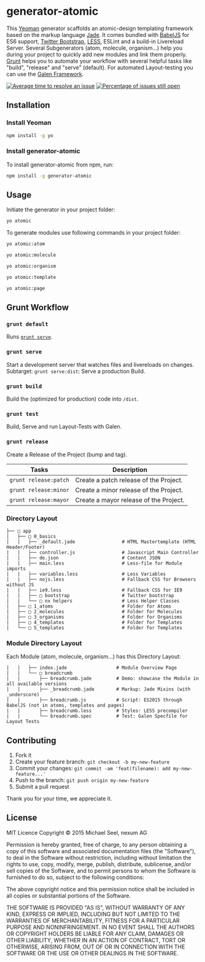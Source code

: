 # generator-atomic

This [Yeoman](http://yeoman.io) generator scaffolds an atomic-design templating framework based on the markup language [Jade](http://http://jade-lang.com/).
It comes bundled with [BabelJS](http://babeljs.io/) for ES6 support, [Twitter Bootstrap](http://getbootstrap.com/), [LESS](http://lesscss.org/), ESLint and a build-in Livereload Server. 
Several Subgenerators (atom, molecule, organism...) help you during your project to quickly add new modules and link them properly.
[Grunt](http://gruntjs.com/) helps you to automate your workflow with several helpful tasks like "build", "release" and "serve" (default). For automated Layout-testing you can use the [Galen Framework](http://galenframework.com/).

[![Average time to resolve an issue](http://isitmaintained.com/badge/resolution/nexumAg/generator-atomic.svg)](http://isitmaintained.com/project/nexumAG/generator-atomic "Average time to resolve an issue")
[![Percentage of issues still open](http://isitmaintained.com/badge/open/nexumAg/generator-atomic.svg)](http://isitmaintained.com/project/nexumAG/generator-atomic "Percentage of issues still open")

## Installation

### Install Yeoman

```bash
npm install -g yo
```

### Install generator-atomic

To install generator-atomic from npm, run:

```bash
npm install -g generator-atomic
```

## Usage

Initiate the generator in your project folder:

```bash
yo atomic
```

To generate modules use following commands in your project folder:

```bash
yo atomic:atom
```

```bash
yo atomic:molecule
```

```bash
yo atomic:organism
```

```bash
yo atomic:template
```

```bash
yo atomic:page
```

## Grunt Workflow

### `grunt default`
Runs [`grunt serve`](#grunt-serve).

### `grunt serve`
Start a development server that watches files and livereloads on changes.
Subtarget: `grunt serve:dist`: Serve a production Build.

### `grunt build`
Build the (optimized for production) code into `/dist`.

### `grunt test`
Build, Serve and run Layout-Tests with Galen.

### `grunt release`
Create a Release of the Project (bump and tag).

|Tasks| Description
|---------|-------
| `grunt release:patch` | Create a patch release of the Project.
| `grunt release:minor` | Create a minor release of the Project.
| `grunt release:mayor` | Create a mayor release of the Project.

### Directory Layout
```
├── □ app                                   
|   ├── □ 0_basics                        
|   |   ├── _default.jade                 # HTML Mastertemplate (HTML Header/Footer)
|   |   ├── controller.js                 # Javascript Main Controller 
|   |   ├── de.json                       # Content JSON  
|   |   ├── main.less                     # Less-file for Module imports
|   |   ├── variables.less                # Less Variables
|   |   ├── nojs.less                     # Fallback CSS for Browsers without JS
|   |   ├── ie9.less                      # Fallback CSS for IE9
|   |   ├── □ bootstrap                   # Twitter bootstrap
|   |   └── □ nx helpers                  # Less Helper Classes
|   ├── □ 1_atoms                         # Folder for Atoms
|   ├── □ 2_molecules                     # Folder for Molecules
|   ├── □ 3_organisms                     # Folder for Organisms
|   ├── □ 4_templates                     # Folder for Templates
|   └── □ 5_templates                     # Folder for Templates
```

### Module Directory Layout
Each Module (atom, molecule, organism...) has this Directory Layout:
```
|   |   ├── index.jade                  # Module Overview Page
|   |   └── □ breadcrumb                  
|   |       ├── breadcrumb.jade         # Demo: showcase the Module in all available versions
|   |       ├── _breadcrumb.jade        # Markup: Jade Mixins (with _underscore)
|   |       ├── breadcrumb.js           # Script: ES2015 through BabelJS (not in atoms, templates and pages)
|   |       ├── breadcrumb.less         # Styles: LESS precompiler
|   |       └── breadcrumb.spec         # Test: Galen Specfile for Layout Tests
```
## Contributing

1. Fork it
2. Create your feature branch: `git checkout -b my-new-feature`
3. Commit your changes: `git commit -am 'feat(filename): add my-new-feature...'`
4. Push to the branch: `git push origin my-new-feature`
5. Submit a pull request

Thank you for your time, we appreciate it.

## License

MIT Licence
Copyright © 2015  Michael Seel, nexum AG

Permission is hereby granted, free of charge, to any person obtaining a copy
of this software and associated documentation files (the "Software"), to deal
in the Software without restriction, including without limitation the rights
to use, copy, modify, merge, publish, distribute, sublicense, and/or sell
copies of the Software, and to permit persons to whom the Software is
furnished to do so, subject to the following conditions:

The above copyright notice and this permission notice shall be included in
all copies or substantial portions of the Software.

THE SOFTWARE IS PROVIDED "AS IS", WITHOUT WARRANTY OF ANY KIND, EXPRESS OR
IMPLIED, INCLUDING BUT NOT LIMITED TO THE WARRANTIES OF MERCHANTABILITY,
FITNESS FOR A PARTICULAR PURPOSE AND NONINFRINGEMENT. IN NO EVENT SHALL THE
AUTHORS OR COPYRIGHT HOLDERS BE LIABLE FOR ANY CLAIM, DAMAGES OR OTHER
LIABILITY, WHETHER IN AN ACTION OF CONTRACT, TORT OR OTHERWISE, ARISING FROM,
OUT OF OR IN CONNECTION WITH THE SOFTWARE OR THE USE OR OTHER DEALINGS IN
THE SOFTWARE.
